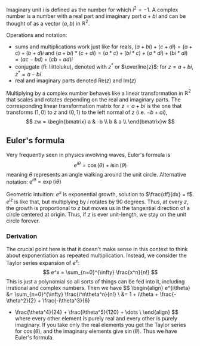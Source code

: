 Imaginary unit $i$ is defined as the number for which $i^2 = -1$.
A complex number is a number with a real part and imaginary part
$a + bi$ and can be thought of as a vector $(a, b)$ in $\mathbb{R}^2$.

Operations and notation:
- sums and multiplications work just like for reals,
  $(a + bi) + (c + di) = (a + c) + (b + d)i$
  and $(a + bi) * (c + di) = (a * c) + (bi * c) + (a * di) + (bi * di)$
  $= (ac - bd) + (cb + ad)i$
- conjugate (fi: liittoluku), denoted with $z^*$ or $\overline{z}$:
  for $z = a + bi$, $z^* = a - bi$
- real and imaginary parts denoted $\text{Re}(z)$ and $\text{Im}(z)$

Multiplying by a complex number behaves like a linear transformation in $\mathbb{R}^2$
that scales and rotates depending on the real and imaginary parts.
The corresponding linear transformation matrix for $z = a + bi$ 
is the one that transforms $(1,0)$ to $z$ and $(0,1)$ to the left normal of $z$
(i.e. $-b + ai$),
$$
zw =
\begin{bmatrix}
a & -b \\
b & a \\
\end{bmatrix}w
$$

## Euler's formula

Very frequently seen in physics involving waves,
Euler's formula is
$$
e^{i\theta} = \cos(\theta) + i\sin(\theta)
$$
meaning $\theta$ represents an angle walking around the unit circle.
Alternative notation: $e^{i\theta} = \exp(i\theta)$

Geometric intuition: $e^x$ is exponential growth, solution to $\frac{df}{dx} = f$.
$e^{iz}$ is like that, but multiplying by $i$ rotates by 90 degrees.
Thus, at every $z$, the growth is proportional to $z$ but moves us
in the tangential direction of a circle centered at origin.
Thus, if $z$ is ever unit-length, we stay on the unit circle forever.

### Derivation

The crucial point here is that it doesn't make sense in this context
to think about exponentiation as repeated multiplication.
Instead, we consider the Taylor series expansion of $e^x$:
$$
e^x = \sum_{n=0}^{\infty} \frac{x^n}{n!}
$$
This is just a polynomial so all sorts of things can be fed into it,
including irrational and complex numbers. Then we have
$$
\begin{align}
e^{i\theta} &= \sum_{n=0}^{\infty} \frac{i^n\theta^n}{n!} \\
&= 1 + i\theta + \frac{-\theta^2}{2} + \frac{-i\theta^3}{6}
+ \frac{\theta^4}{24} + \frac{i\theta^5}{120} + \dots \\
\end{align}
$$
where every other element is purely real and every other is purely imaginary.
If you take only the real elements you get the Taylor series for
$\cos(\theta)$, and the imaginary elements give $\sin(\theta)$. Thus we have Euler's formula.